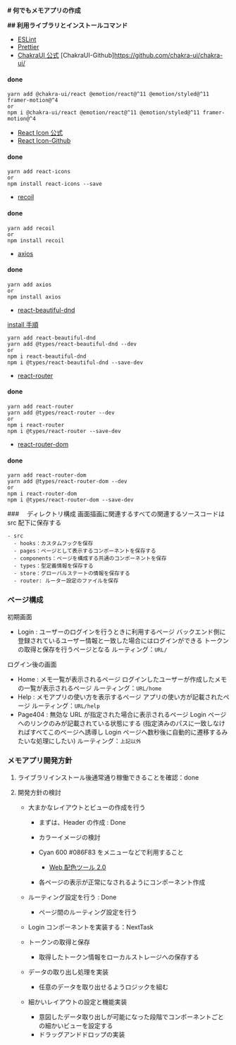 **# 何でもメモアプリの作成**

**## 利用ライブラリとインストールコマンド**

- [ESLint](https://github.com/eslint/eslint)
- [Prettier](https://github.com/prettier/prettier)
- [ChakraUI 公式](https://chakra-ui.com/)
  [ChakraUI-Github]https://github.com/chakra-ui/chakra-ui/

#### done

```
yarn add @chakra-ui/react @emotion/react@^11 @emotion/styled@^11 framer-motion@^4
or
npm i @chakra-ui/react @emotion/react@^11 @emotion/styled@^11 framer-motion@^4
```

- [React Icon 公式](https://react-icons.github.io/react-icons)
- [React Icon-Github](https://github.com/react-icons/react-icons)

#### done

```
yarn add react-icons
or
npm install react-icons --save
```

- [recoil](https://github.com/facebookexperimental/Recoil)

#### done

```
yarn add recoil
or
npm install recoil
```

- [axios](https://github.com/axios/axios)

#### done

```
yarn add axios
or
npm install axios
```

- [react-beautiful-dnd](https://github.com/atlassian/react-beautiful-dnd)

[install 手順](https://github.com/atlassian/react-beautiful-dnd/blob/master/docs/about/installation.md)

```
yarn add react-beautiful-dnd
yarn add @types/react-beautiful-dnd --dev
or
npm i react-beautiful-dnd
npm i @types/react-beautiful-dnd --save-dev
```

- [react-router](https://github.com/remix-run/react-router)

#### done

```
yarn add react-router
yarn add @types/react-router --dev
or
npm i react-router
npm i @types/react-router --save-dev
```

- [react-router-dom](https://github.com/remix-run/react-router)

#### done

```
yarn add react-router-dom
yarn add @types/react-router-dom --dev
or
npm i react-router-dom
npm i @types/react-router-dom --save-dev
```

###　 ディレクトリ構成
画面描画に関連するすべての関連するソースコードは src 配下に保存する

```
- src
  - hooks：カスタムフックを保存
  - pages：ページとして表示するコンポーネントを保存する
  - components：ページを構成する共通のコンポーネントを保存
  - types：型定義情報を保存する
  - store：グローバルステートの情報を保存する
  - router: ルーター設定のファイルを保存
```

### ページ構成

初期画面

- Login : ユーザーのログインを行うときに利用するページ
  バックエンド側に登録されているユーザー情報と一致した場合にはログインができる
  トークンの取得と保存を行うページとなる
  ルーティング：`URL/`

ログイン後の画面

- Home : メモ一覧が表示されるページ
  ログインしたユーザーが作成したメモの一覧が表示されるページ
  ルーティング：`URL/home`
- Help : メモアプリの使い方を表示するページ
  アプリの使い方が記載されたページ
  ルーティング：`URL/help`
- Page404 : 無効な URL が指定された場合に表示されるページ
  Login ページへのリンクのみが記載されている状態にする
  (指定済みのパスに一致しなければすべてこのページへ誘導し
  Login ページヘ数秒後に自動的に遷移するみたいな処理にしたい)
  ルーティング：`上記以外`

### メモアプリ開発方針

1. ライブラリインストール後通常通り稼働できることを確認：done
2. 開発方針の検討

   - 大まかなレイアウトとビューの作成を行う

     - まずは、Header の作成 : Done
     - カラーイメージの検討
     - Cyan 600 #086F83 をメニューなどで利用すること

       - [Web 配色ツール 2.0](https://www.color-fortuna.com/color_scheme_genelator2/)

     - 各ページの表示が正常になされるようにコンポーネント作成

   - ルーティング設定を行う : Done
     - ページ間のルーティング設定を行う
   - Login コンポーネントを実装する：NextTask
   - トークンの取得と保存
     - 取得したトークン情報をローカルストレージへの保存する
   - データの取り出し処理を実装
     - 任意のデータを取り出せるようロジックを組む
   - 細かいレイアウトの設定と機能実装
     - 意図したデータ取り出しが可能になった段階でコンポーネントごとの細かいビューを設定する
     - ドラッグアンドドロップの実装
